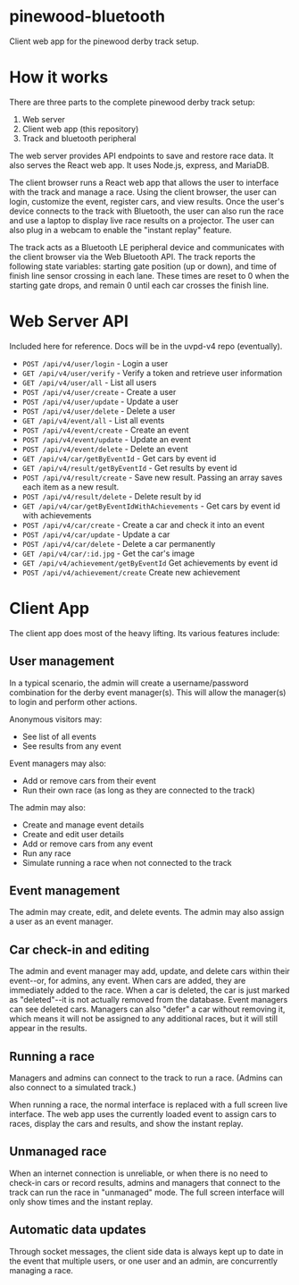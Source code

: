 # pinewood-bluetooth

Client web app for the pinewood derby track setup.

# How it works

There are three parts to the complete pinewood derby track setup:

1. Web server
2. Client web app (this repository)
3. Track and bluetooth peripheral

The web server provides API endpoints to save and restore race data. It also serves the React web app. It uses Node.js, express, and MariaDB.

The client browser runs a React web app that allows the user to interface with the track and manage a race. Using the client browser, the user can login, customize the event, register cars, and view results. Once the user's device connects to the track with Bluetooth, the user can also run the race and use a laptop to display live race results on a projector. The user can also plug in a webcam to enable the "instant replay" feature.

The track acts as a Bluetooth LE peripheral device and communicates with the client browser via the Web Bluetooth API. The track reports the following state variables: starting gate position (up or down), and time of finish line sensor crossing in each lane. These times are reset to 0 when the starting gate drops, and remain 0 until each car crosses the finish line.

# Web Server API

Included here for reference. Docs will be in the uvpd-v4 repo (eventually).

- `POST /api/v4/user/login` - Login a user
- `GET /api/v4/user/verify` - Verify a token and retrieve user information
- `GET /api/v4/user/all` - List all users
- `POST /api/v4/user/create` - Create a user
- `POST /api/v4/user/update` - Update a user
- `POST /api/v4/user/delete` - Delete a user
- `GET /api/v4/event/all` - List all events
- `POST /api/v4/event/create` - Create an event
- `POST /api/v4/event/update` - Update an event
- `POST /api/v4/event/delete` - Delete an event
- `GET /api/v4/car/getByEventId` - Get cars by event id
- `GET /api/v4/result/getByEventId` - Get results by event id
- `POST /api/v4/result/create` - Save new result. Passing an array saves each item as a new result.
- `POST /api/v4/result/delete` - Delete result by id
- `GET /api/v4/car/getByEventIdWithAchievements` - Get cars by event id with achievements
- `POST /api/v4/car/create` - Create a car and check it into an event
- `POST /api/v4/car/update` - Update a car
- `POST /api/v4/car/delete` - Delete a car permanently
- `GET /api/v4/car/:id.jpg` - Get the car's image
- `GET /api/v4/achievement/getByEventId` Get achievements by event id
- `POST /api/v4/achievement/create` Create new achievement



# Client App

The client app does most of the heavy lifting. Its various features include:

## User management

In a typical scenario, the admin will create a username/password combination for the derby event manager(s). This will allow the manager(s) to login and perform other actions.

Anonymous visitors may:

- See list of all events
- See results from any event

Event managers may also:

- Add or remove cars from their event
- Run their own race (as long as they are connected to the track)

The admin may also:

- Create and manage event details
- Create and edit user details
- Add or remove cars from any event
- Run any race
- Simulate running a race when not connected to the track

## Event management

The admin may create, edit, and delete events. The admin may also assign a user as an event manager.

## Car check-in and editing

The admin and event manager may add, update, and delete cars within their event--or, for admins, any event. When cars are added, they are immediately added to the race. When a car is deleted, the car is just marked as "deleted"--it is not actually removed from the database. Event managers can see deleted cars. Managers can also "defer" a car without removing it, which means it will not be assigned to any additional races, but it will still appear in the results.

## Running a race

Managers and admins can connect to the track to run a race. (Admins can also connect to a simulated track.) 

When running a race, the normal interface is replaced with a full screen live interface. The web app uses the currently loaded event to assign cars to races, display the cars and results, and show the instant replay.

## Unmanaged race

When an internet connection is unreliable, or when there is no need to check-in cars or record results, admins and managers that connect to the track can run the race in "unmanaged" mode. The full screen interface will only show times and the instant replay.

## Automatic data updates

Through socket messages, the client side data is always kept up to date in the event that multiple users, or one user and an admin, are concurrently managing a race.